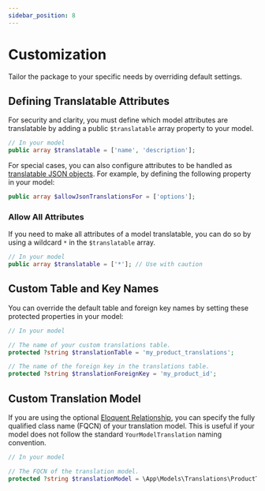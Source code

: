 ```yaml
---
sidebar_position: 8
---
```


# Customization

Tailor the package to your specific needs by overriding default settings.

## Defining Translatable Attributes

For security and clarity, you must define which model attributes are translatable by adding a public `$translatable` array property to your model.

```php
// In your model
public array $translatable = ['name', 'description'];
```

For special cases, you can also configure attributes to be handled as [translatable JSON objects](./30-access-translations.md#4-accessing-json-translations). For example, by defining the following property in your model:

```php
public array $allowJsonTranslationsFor = ['options'];
```

### Allow All Attributes

If you need to make all attributes of a model translatable, you can do so by using a wildcard `*` in the `$translatable` array.

```php
// In your model
public array $translatable = ['*']; // Use with caution
```

## Custom Table and Key Names

You can override the default table and foreign key names by setting these protected properties in your model:

```php
// In your model

// The name of your custom translations table.
protected ?string $translationTable = 'my_product_translations';

// The name of the foreign key in the translations table.
protected ?string $translationForeignKey = 'my_product_id';
```

## Custom Translation Model

If you are using the optional [Eloquent Relationship](./80-eloquent-relationship.md), you can specify the fully qualified class name (FQCN) of your translation model. This is useful if your model does not follow the standard `YourModelTranslation` naming convention.

```php
// In your model

// The FQCN of the translation model.
protected ?string $translationModel = \App\Models\Translations\ProductTranslationCustom::class;
```